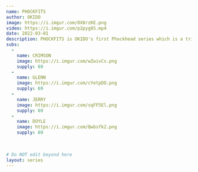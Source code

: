 ```yaml
---
name: PHOCKFITS
author: OKIDO
image: https://i.imgur.com/OX8rzKE.png
video: https://i.imgur.com/p2pyg8S.mp4
date: 2022-03-01
description: PHOCKFITS is OKIDO's first Phockhead series which is a tribute to the band The Misfits. Contains 4 main characters, namely The Crimson Ghost, Glenn Danzig, Jerry Only and Doyle Wolfgang von Frankenstein.
subs: 
  -
    name: CRIMSON
    image: https://i.imgur.com/wZwivCs.png
    supply: 69
  -
    name: GLENN
    image: https://i.imgur.com/cYetpDO.png
    supply: 69
  -
    name: JERRY
    image: https://i.imgur.com/sqFF5El.png
    supply: 69
  -
    name: DOYLE
    image: https://i.imgur.com/Qwbsfk2.png
    supply: 69
  
  
    
# Do NOT edit beyond here
layout: series
---
```

